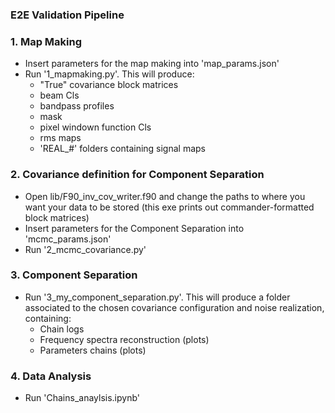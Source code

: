 ###
### E2E Validation Pipeline
###

### 1. Map Making
 - Insert parameters for the map making into 'map_params.json'
 - Run '1_mapmaking.py'. This will produce:
    - "True" covariance block matrices
    - beam Cls
    - bandpass profiles
    - mask
    - pixel windown function Cls
    - rms maps
    - 'REAL_#' folders containing signal maps


### 2. Covariance definition for Component Separation
 - Open lib/F90_inv_cov_writer.f90 and change the paths to where you want your data to be stored
   (this exe prints out commander-formatted block matrices)
 - Insert parameters for the Component Separation into 'mcmc_params.json'
 - Run '2_mcmc_covariance.py'


### 3. Component Separation
 - Run '3_my_component_separation.py'. This will produce a folder associated to the chosen 
   covariance configuration and noise realization, containing:
    - Chain logs
    - Frequency spectra reconstruction (plots)
    - Parameters chains (plots)

### 4. Data Analysis
 - Run 'Chains_anaylsis.ipynb'


